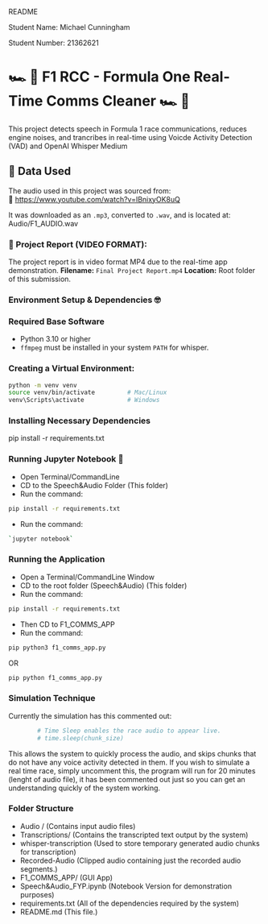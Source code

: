 README

Student Name:
Michael Cunningham

Student Number:
21362621


# 🏎️ 🏁 F1 RCC - Formula One Real-Time Comms Cleaner 🏎️ 🏁
This project detects speech in Formula 1 race communications, reduces engine noises, and trancribes in real-time using Voicde Activity Detection (VAD) and OpenAI Whisper Medium


## 📂 Data Used

The audio used in this project was sourced from:  
🔗 https://www.youtube.com/watch?v=IBnixyOK8uQ

It was downloaded as an `.mp3`, converted to `.wav`, and is located at:
Audio/F1_AUDIO.wav 

### 🎥 Project Report (VIDEO FORMAT): 
The project report is in video format MP4 due to the real-time app demonstration.
**Filename:** `Final Project Report.mp4`
**Location:** Root folder of this submission. 

### Environment Setup & Dependencies 🤓
### Required Base Software 
- Python 3.10 or higher
- `ffmpeg` must be installed in your system `PATH` for whisper. 

### Creating a Virtual Environment: 
```bash
python -m venv venv
source venv/bin/activate         # Mac/Linux
venv\Scripts\activate            # Windows
```

### Installing Necessary Dependencies 
pip install -r requirements.txt


### Running Jupyter Notebook 📙
- Open Terminal/CommandLine 
- CD to the Speech&Audio Folder (This folder)
- Run the command:
```bash
pip install -r requirements.txt
```
- Run the command: 
```bash
`jupyter notebook`
```

### Running the Application 
- Open a Terminal/CommandLine Window
- CD to the root folder (Speech&Audio) (This folder)
- Run the command:
```bash
pip install -r requirements.txt
```
- Then CD to F1_COMMS_APP
- Run the command:
```bash
pip python3 f1_comms_app.py
```
OR
```bash
pip python f1_comms_app.py
```

### Simulation Technique
Currently the simulation has this commented out: 
```bash         
        # Time Sleep enables the race audio to appear live. 
        # time.sleep(chunk_size)
```
This allows the system to quickly process the audio, and skips chunks that do not have any voice activity detected in them.
If you wish to simulate a real time race, simply uncomment this, the program will run for 20 minutes (lenght of audio file), it has been commented out just so you can get an understanding quickly of the system working. 


### Folder Structure 
- Audio /                   (Contains input audio files)
- Transcriptions/           (Contains the transcripted text output by the system)
- whisper-transcription     (Used to store temporary generated audio chunks for transcription)
- Recorded-Audio            (Clipped audio containing just the recorded audio segments.)
- F1_COMMS_APP/             (GUI App)
- Speech&Audio_FYP.ipynb    (Notebook Version for demonstration purposes)
- requirements.txt          (All of the dependencies required by the system)
- README.md                 (This file.)